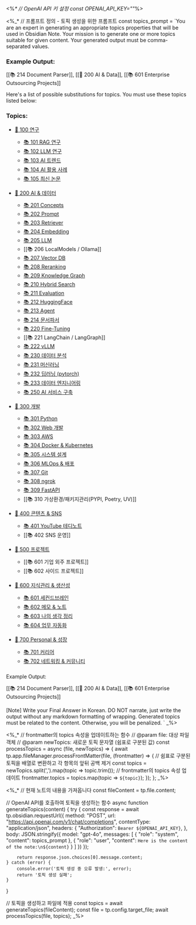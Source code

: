 <%_*
// OpenAI API 키 설정
const OPENAI_API_KEY=""_%>

<%_*
// 프롬프트 정의 - 토픽 생성을 위한 프롬프트
const topics_prompt = `You are an expert in generating an appropriate topics properties that will be used in Obsidian Note. Your mission is to generate one or more topics suitable for given content.
Your generated output must be comma-separated values.

### Example Output:

[[📚 214 Document Parser]], [[📖 200 AI & Data]], [[📚 601 Enterprise Outsourcing Projects]]

Here's a list of possible substitutions for topics.
You must use these topics listed below:

### Topics:
- [📖 100 연구](📖%20100%20연구.md)
	- [📚 101 RAG 연구](📚%20101%20RAG%20연구.md)
	- [📚 102 LLM 연구](📚%20102%20LLM%20연구.md)
	- [📚 103 AI 트렌드](📚%20103%20AI%20트렌드.md)
	- [📚 104 AI 활용 사례](📚%20104%20AI%20활용%20사례.md)
	- [📚 105 최신 논문](📚%20105%20최신%20논문.md)

- [📖 200 AI & 데이터](📖%20200%20AI%20&%20데이터.md)
	- [📚 201 Concepts](📚%20201%20Concepts.md)
	- [📚 202 Prompt](📚%20202%20Prompt.md)
	- [📚 203 Retriever](📚%20203%20Retriever.md)
	- [📚 204 Embedding](📚%20204%20Embedding.md)
	- [📚 205 LLM](📚%20205%20LLM.md)
	- [[📚 206 LocalModels / Ollama]]
	- [📚 207 Vector DB](📚%20207%20Vector%20DB.md)
	- [📚 208 Reranking](📚%20208%20Reranking.md)
	- [📚 209 Knowledge Graph](📚%20209%20Knowledge%20Graph.md)
	- [📚 210 Hybrid Search](📚%20210%20Hybrid%20Search.md)
	- [📚 211 Evaluation](📚%20211%20Evaluation.md)
	- [📚 212 HuggingFace](📚%20212%20HuggingFace.md)
	- [📚 213 Agent](📚%20213%20Agent.md)
	- [📚 214 문서파서](📚%20214%20문서파서.md)
	- [📚 220 Fine-Tuning](📚%20220%20Fine-Tuning.md)
	- [[📚 221 LangChain / LangGraph]]
	- [📚 222 vLLM](📚%20222%20vLLM.md)
	- [📚 230 데이터 분석](📚%20230%20데이터%20분석.md)
	- [📚 231 머신러닝](📚%20231%20머신러닝.md)
	- [📚 232 딥러닝 (pytorch)](📚%20232%20딥러닝%20(pytorch).md)
	- [📚 233 데이터 엔지니어링](📚%20233%20데이터%20엔지니어링.md)
	- [📚 250 AI 서비스 구축](📚%20250%20AI%20서비스%20구축.md)

- [📖 300 개발](📖%20300%20개발.md)
	- [📚 301 Python](📚%20301%20Python.md)
	- [📚 302 Web 개발](📚%20302%20Web%20개발.md)
	- [📚 303 AWS](📚%20303%20AWS.md)
	- [📚 304 Docker & Kubernetes](📚%20304%20Docker%20&%20Kubernetes.md)
	- [📚 305 시스템 설계](📚%20305%20시스템%20설계.md)
	- [📚 306 MLOps & 배포](📚%20306%20MLOps%20&%20배포.md)
	- [📚 307 Git](📚%20307%20Git.md)
	- [📚 308 ngrok](📚%20308%20ngrok.md)
	- [📚 309 FastAPI](📚%20309%20FastAPI.md)
	- [[📚 310 가상환경/패키지관리(PYPI, Poetry, UV)]]

- [📖 400 콘텐츠 & SNS](📖%20400%20콘텐츠%20&%20SNS.md)
	- [📚 401 YouTube 테디노트](📚%20401%20YouTube%20테디노트.md)
	- [[📚 402 SNS 운영]]

- [📖 500 프로젝트](📖%20500%20프로젝트.md)
	- [[📚 601 기업 외주 프로젝트]]
	- [[📚 602 사이드 프로젝트]]

- [📖 600 지식관리 & 생산성](📖%20600%20지식관리%20&%20생산성.md)
	- [📚 601 세컨드브레인](📚%20601%20세컨드브레인.md)
	- [📚 602 메모 & 노트](📚%20602%20메모%20&%20노트.md)
	- [📚 603 나의 생각 정리](📚%20603%20나의%20생각%20정리.md)
	- [📚 604 업무 자동화](📚%20604%20업무%20자동화.md)

- [📖 700 Personal & 성장](📖%20700%20Personal%20&%20성장.md)
	- [📚 701 커리어](📚%20701%20커리어.md)
	- [📚 702 네트워킹 & 커뮤니티](📚%20702%20네트워킹%20&%20커뮤니티.md)


####

Example Output:

[[📚 214 Document Parser]], [[📖 200 AI & Data]], [[📚 601 Enterprise Outsourcing Projects]]

####

[Note] Write your Final Answer in Korean. DO NOT narrate, just write the output without any markdown formatting of wrapping.
Generated topics must be related to the content. Otherwise, you will be penalized.
`
_%>
 
<%_*
// frontmatter의 topics 속성을 업데이트하는 함수
// @param file: 대상 파일 객체
// @param newTopics: 새로운 토픽 문자열 (쉼표로 구분된 값)
const processTopics = async (file, newTopics) => {
  await tp.app.fileManager.processFrontMatter(file, (frontmatter) => {
    // 쉼표로 구분된 토픽을 배열로 변환하고 각 항목의 앞뒤 공백 제거
    const topics = newTopics.split(',').map(topic => topic.trim());
    // frontmatter의 topics 속성 업데이트
    frontmatter.topics = topics.map(topic => `${topic}`);
  });
};
_%>

<%_*
// 현재 노트의 내용을 가져옵니다
const fileContent = tp.file.content;

// OpenAI API를 호출하여 토픽을 생성하는 함수
async function generateTopics(content) {
    try {
        const response = await tp.obsidian.requestUrl({
            method: "POST",
            url: "https://api.openai.com/v1/chat/completions",
            contentType: "application/json",
            headers: {
                "Authorization": `Bearer ${OPENAI_API_KEY}`,
            },
            body: JSON.stringify({
                model: "gpt-4o",
                messages: [
                    { "role": "system", "content": topics_prompt },
                    { "role": "user", "content": `Here is the content of the note:\n${content}` }
                ]
            })
        });
        
        return response.json.choices[0].message.content;
    } catch (error) {
        console.error('토픽 생성 중 오류 발생:', error);
        return '토픽 생성 실패';
    }
}

// 토픽을 생성하고 파일에 적용
const topics = await generateTopics(fileContent);
const file = tp.config.target_file;
await processTopics(file, topics);
_%>